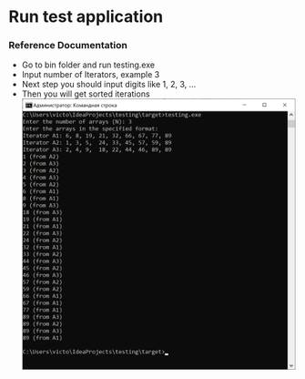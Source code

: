# Run test application
### Reference Documentation
* Go to bin folder and run testing.exe
* Input number of Iterators, example 3
* Next step you should input digits like 1, 2, 3, ...
* Then you will get sorted iterations
![img.png](img.png)